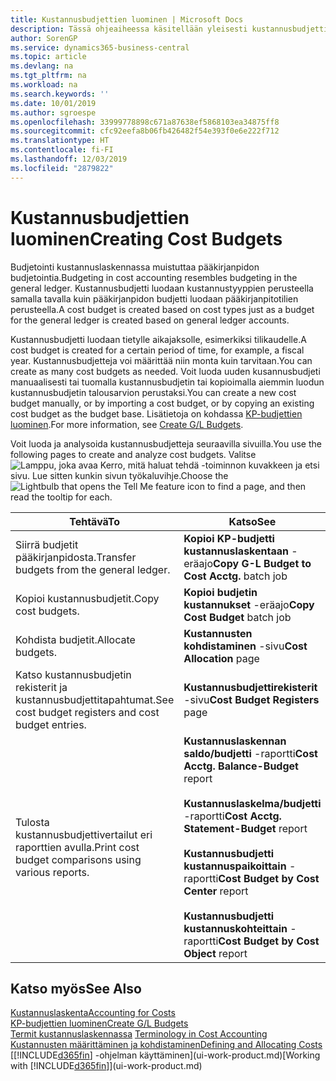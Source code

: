 ```yaml
---
title: Kustannusbudjettien luominen | Microsoft Docs
description: Tässä ohjeaiheessa käsitellään yleisesti kustannusbudjettien luontia ja analysointia.
author: SorenGP
ms.service: dynamics365-business-central
ms.topic: article
ms.devlang: na
ms.tgt_pltfrm: na
ms.workload: na
ms.search.keywords: ''
ms.date: 10/01/2019
ms.author: sgroespe
ms.openlocfilehash: 33999778898c671a87638ef5868103ea34875ff8
ms.sourcegitcommit: cfc92eefa8b06fb426482f54e393f0e6e222f712
ms.translationtype: HT
ms.contentlocale: fi-FI
ms.lasthandoff: 12/03/2019
ms.locfileid: "2879822"
---
```

# <a name="creating-cost-budgets"></a><span data-ttu-id="2df33-103">Kustannusbudjettien luominen</span><span class="sxs-lookup"><span data-stu-id="2df33-103">Creating Cost Budgets</span></span>
<span data-ttu-id="2df33-104">Budjetointi kustannuslaskennassa muistuttaa pääkirjanpidon budjetointia.</span><span class="sxs-lookup"><span data-stu-id="2df33-104">Budgeting in cost accounting resembles budgeting in the general ledger.</span></span> <span data-ttu-id="2df33-105">Kustannusbudjetti luodaan kustannustyyppien perusteella samalla tavalla kuin pääkirjanpidon budjetti luodaan pääkirjanpitotilien perusteella.</span><span class="sxs-lookup"><span data-stu-id="2df33-105">A cost budget is created based on cost types just as a budget for the general ledger is created based on general ledger accounts.</span></span>  

<span data-ttu-id="2df33-106">Kustannusbudjetti luodaan tietylle aikajaksolle, esimerkiksi tilikaudelle.</span><span class="sxs-lookup"><span data-stu-id="2df33-106">A cost budget is created for a certain period of time, for example, a fiscal year.</span></span> <span data-ttu-id="2df33-107">Kustannusbudjetteja voi määrittää niin monta kuin tarvitaan.</span><span class="sxs-lookup"><span data-stu-id="2df33-107">You can create as many cost budgets as needed.</span></span> <span data-ttu-id="2df33-108">Voit luoda uuden kusannusbudjeti manuaalisesti tai tuomalla kustannusbudjetin tai kopioimalla aiemmin luodun kustannusbudjetin talousarvion perustaksi.</span><span class="sxs-lookup"><span data-stu-id="2df33-108">You can create a new cost budget manually, or by importing a cost budget, or by copying an existing cost budget as the budget base.</span></span> <span data-ttu-id="2df33-109">Lisätietoja on kohdassa [KP-budjettien luominen](finance-how-create-budgets.md).</span><span class="sxs-lookup"><span data-stu-id="2df33-109">For more information, see [Create G/L Budgets](finance-how-create-budgets.md).</span></span>

<span data-ttu-id="2df33-110">Voit luoda ja analysoida kustannusbudjetteja seuraavilla sivuilla.</span><span class="sxs-lookup"><span data-stu-id="2df33-110">You use the following pages to create and analyze cost budgets.</span></span> <span data-ttu-id="2df33-111">Valitse ![Lamppu, joka avaa Kerro, mitä haluat tehdä -toiminnon](media/ui-search/search_small.png "Kerro, mitä haluat tehdä") kuvakkeen ja etsi sivu. Lue sitten kunkin sivun työkaluvihje.</span><span class="sxs-lookup"><span data-stu-id="2df33-111">Choose the ![Lightbulb that opens the Tell Me feature](media/ui-search/search_small.png "Tell me what you want to do") icon to find a page, and then read the tooltip for each.</span></span>

|<span data-ttu-id="2df33-112">Tehtävä</span><span class="sxs-lookup"><span data-stu-id="2df33-112">To</span></span>|<span data-ttu-id="2df33-113">Katso</span><span class="sxs-lookup"><span data-stu-id="2df33-113">See</span></span>|  
|--------|---------|  
|<span data-ttu-id="2df33-114">Siirrä budjetit pääkirjanpidosta.</span><span class="sxs-lookup"><span data-stu-id="2df33-114">Transfer budgets from the general ledger.</span></span>|<span data-ttu-id="2df33-115">**Kopioi KP-budjetti kustannuslaskentaan** -eräajo</span><span class="sxs-lookup"><span data-stu-id="2df33-115">**Copy G-L Budget to Cost Acctg.** batch job</span></span>|  
|<span data-ttu-id="2df33-116">Kopioi kustannusbudjetit.</span><span class="sxs-lookup"><span data-stu-id="2df33-116">Copy cost budgets.</span></span>|<span data-ttu-id="2df33-117">**Kopioi budjetin kustannukset** -eräajo</span><span class="sxs-lookup"><span data-stu-id="2df33-117">**Copy Cost Budget** batch job</span></span>|  
|<span data-ttu-id="2df33-118">Kohdista budjetit.</span><span class="sxs-lookup"><span data-stu-id="2df33-118">Allocate budgets.</span></span>|<span data-ttu-id="2df33-119">**Kustannusten kohdistaminen** -sivu</span><span class="sxs-lookup"><span data-stu-id="2df33-119">**Cost Allocation** page</span></span>|  
|<span data-ttu-id="2df33-120">Katso kustannusbudjetin rekisterit ja kustannusbudjettitapahtumat.</span><span class="sxs-lookup"><span data-stu-id="2df33-120">See cost budget registers and cost budget entries.</span></span>|<span data-ttu-id="2df33-121">**Kustannusbudjettirekisterit** -sivu</span><span class="sxs-lookup"><span data-stu-id="2df33-121">**Cost Budget Registers** page</span></span>|  
|<span data-ttu-id="2df33-122">Tulosta kustannusbudjettivertailut eri raporttien avulla.</span><span class="sxs-lookup"><span data-stu-id="2df33-122">Print cost budget comparisons using various reports.</span></span>|<span data-ttu-id="2df33-123">**Kustannuslaskennan saldo/budjetti** -raportti</span><span class="sxs-lookup"><span data-stu-id="2df33-123">**Cost Acctg. Balance-Budget** report</span></span><br /><br /> <span data-ttu-id="2df33-124">**Kustannuslaskelma/budjetti** -raportti</span><span class="sxs-lookup"><span data-stu-id="2df33-124">**Cost Acctg. Statement-Budget** report</span></span><br /><br /> <span data-ttu-id="2df33-125">**Kustannusbudjetti kustannuspaikoittain** -raportti</span><span class="sxs-lookup"><span data-stu-id="2df33-125">**Cost Budget by Cost Center** report</span></span><br /><br /> <span data-ttu-id="2df33-126">**Kustannusbudjetti kustannuskohteittain** -raportti</span><span class="sxs-lookup"><span data-stu-id="2df33-126">**Cost Budget by Cost Object** report</span></span>|  

## <a name="see-also"></a><span data-ttu-id="2df33-127">Katso myös</span><span class="sxs-lookup"><span data-stu-id="2df33-127">See Also</span></span>  
[<span data-ttu-id="2df33-128">Kustannuslaskenta</span><span class="sxs-lookup"><span data-stu-id="2df33-128">Accounting for Costs</span></span>](finance-manage-cost-accounting.md)  
[<span data-ttu-id="2df33-129">KP-budjettien luominen</span><span class="sxs-lookup"><span data-stu-id="2df33-129">Create G/L Budgets</span></span>](finance-how-create-budgets.md)  
<span data-ttu-id="2df33-130">[Termit kustannuslaskennassa](finance-terminology-in-cost-accounting.md) </span><span class="sxs-lookup"><span data-stu-id="2df33-130">[Terminology in Cost Accounting](finance-terminology-in-cost-accounting.md) </span></span>  
[<span data-ttu-id="2df33-131">Kustannusten määrittäminen ja kohdistaminen</span><span class="sxs-lookup"><span data-stu-id="2df33-131">Defining and Allocating Costs</span></span>](finance-define-and-allocate-costs.md)  
<span data-ttu-id="2df33-132">[[!INCLUDE[d365fin](includes/d365fin_md.md)] -ohjelman käyttäminen](ui-work-product.md)</span><span class="sxs-lookup"><span data-stu-id="2df33-132">[Working with [!INCLUDE[d365fin](includes/d365fin_md.md)]](ui-work-product.md)</span></span>
